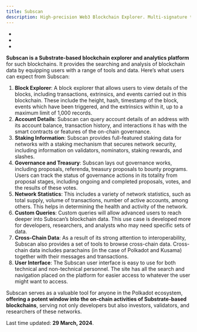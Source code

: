 ```yaml
---
title: Subscan
description: High-precision Web3 Blockchain Explorer. Multi-signature tool, account format transform tool, analysis charts...
---
```



- [](https://www.subscan.io/)
- [](https://twitter.com/subscan_io)
- [](https://github.com/subscan-explorer)


**Subscan is a Substrate-based blockchain explorer and analytics platform** for such blockchains. It provides the searching and analysis of blockchain data by equipping users with a range of tools and data. Here’s what users can expect from Subscan:

1. **Block Explorer**: A block explorer that allows users to view details of the blocks, including transactions, extrinsics, and events carried out in this blockchain. These include the height, hash, timestamp of the block, events which have been triggered, and the extrinsics within it, up to a maximum limit of 1,000 records.
2. **Account Details**: Subscan can query account details of an address with its account balance, transaction history, and interactions it has with the smart contracts or features of the on-chain governance.
3. **Staking Information**: Subscan provides full-featured staking data for networks with a staking mechanism that secures network security, including information on validators, nominators, staking rewards, and slashes.
4. **Governance and Treasury**: Subscan lays out governance works, including proposals, referenda, treasury proposals to bounty programs. Users can track the status of governance actions in its totality from proposal stages, including ongoing and completed proposals, votes, and the results of these votes.
5. **Network Statistics**: This includes a variety of network statistics, such as total supply, volume of transactions, number of active accounts, among others. This helps in determining the health and activity of the network.
6. **Custom Queries**: Custom queries will allow advanced users to reach deeper into Subscan’s blockchain data. This use case is developed more for developers, researchers, and analysts who may need specific sets of data.
7. **Cross-Chain Data**: As a result of its strong attention to interoperability, Subscan also provides a set of tools to browse cross-chain data. Cross-chain data includes parachains (in the case of Polkadot and Kusama) together with their messages and transactions.
8. **User Interface**: The Subscan user interface is easy to use for both technical and non-technical personnel. The site has all the search and navigation placed on the platform for easier access to whatever the user might want to access.

Subscan serves as a valuable tool for anyone in the Polkadot ecosystem, **offering a potent window into the on-chain activities of Substrate-based blockchains**, serving not only developers but also investors, validators, and researchers of these networks.

Last time updated: **29 March, 2024**.
